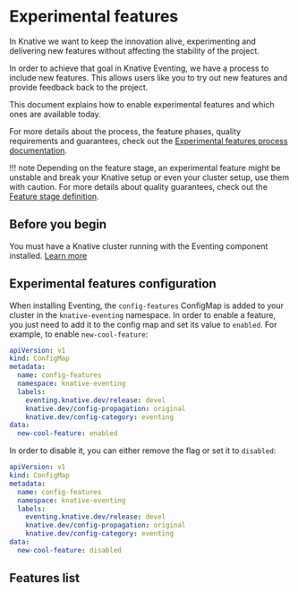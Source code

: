 # Experimental features

In Knative we want to keep the innovation alive, experimenting and delivering new features without affecting the stability of the project.

In order to achieve that goal in Knative Eventing, we have a process to include new features.
This allows users like you to try out new features and provide feedback back to the project.

This document explains how to enable experimental features and which ones are available today.

For more details about the process, the feature phases, quality requirements and guarantees, check out the [Experimental features process documentation](https://github.com/knative/eventing/blob/main/docs/experimental-features.md).

!!! note
    Depending on the feature stage, an experimental feature might be unstable and break your Knative setup or even your cluster setup, use them with caution. 
    For more details about quality guarantees, check out the [Feature stage definition](https://github.com/knative/eventing/blob/main/docs/experimental-features.md#stage-definition).

## Before you begin

You must have a Knative cluster running with the Eventing component installed. [Learn more](../../admin/install/)

## Experimental features configuration

When installing Eventing, the `config-features` ConfigMap is added to your cluster in the `knative-eventing` namespace.
In order to enable a feature, you just need to add it to the config map and set its value to `enabled`.
For example, to enable `new-cool-feature`:

```yaml
apiVersion: v1
kind: ConfigMap
metadata:
  name: config-features
  namespace: knative-eventing
  labels:
    eventing.knative.dev/release: devel
    knative.dev/config-propagation: original
    knative.dev/config-category: eventing
data:
  new-cool-feature: enabled
```

In order to disable it, you can either remove the flag or set it to `disabled`:

```yaml
apiVersion: v1
kind: ConfigMap
metadata:
  name: config-features
  namespace: knative-eventing
  labels:
    eventing.knative.dev/release: devel
    knative.dev/config-propagation: original
    knative.dev/config-category: eventing
data:
  new-cool-feature: disabled
```

## Features list

<!-- TODO there are no experimental features at the moment -->
